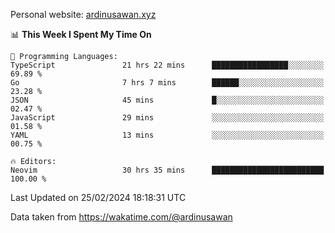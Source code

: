 Personal website: [ardinusawan.xyz](https://ardinusawan.xyz)

<!--START_SECTION:waka-->
📊 **This Week I Spent My Time On** 

```text
💬 Programming Languages: 
TypeScript               21 hrs 22 mins      █████████████████░░░░░░░░   69.89 % 
Go                       7 hrs 7 mins        ██████░░░░░░░░░░░░░░░░░░░   23.28 % 
JSON                     45 mins             █░░░░░░░░░░░░░░░░░░░░░░░░   02.47 % 
JavaScript               29 mins             ░░░░░░░░░░░░░░░░░░░░░░░░░   01.58 % 
YAML                     13 mins             ░░░░░░░░░░░░░░░░░░░░░░░░░   00.75 % 

🔥 Editors: 
Neovim                   30 hrs 35 mins      █████████████████████████   100.00 % 
```


 Last Updated on 25/02/2024 18:18:31 UTC
<!--END_SECTION:waka-->
Data taken from https://wakatime.com/@ardinusawan

